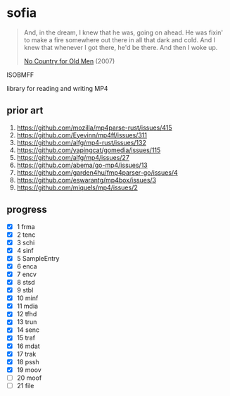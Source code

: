 # sofia

> And, in the dream, I knew that he was, going on ahead. He was fixin' to make
> a fire somewhere out there in all that dark and cold. And I knew that
> whenever I got there, he'd be there. And then I woke up.
>
> [No Country for Old Men](//youtube.com/watch?v=GH4IhjtaAUQ) (2007)

ISOBMFF

library for reading and writing MP4

## prior art

1. https://github.com/mozilla/mp4parse-rust/issues/415
2. https://github.com/Eyevinn/mp4ff/issues/311
3. https://github.com/alfg/mp4-rust/issues/132
4. https://github.com/yapingcat/gomedia/issues/115
5. https://github.com/alfg/mp4/issues/27
6. https://github.com/abema/go-mp4/issues/13
7. https://github.com/garden4hu/fmp4parser-go/issues/4
8. https://github.com/eswarantg/mp4box/issues/3
9. https://github.com/miquels/mp4/issues/2

## progress

- [x]  1 frma
- [x]  2 tenc
- [x]  3 schi
- [x]  4 sinf
- [x]  5 SampleEntry
- [x]  6 enca
- [x]  7 encv
- [x]  8 stsd
- [x]  9 stbl
- [x] 10 minf
- [x] 11 mdia
- [x] 12 tfhd
- [x] 13 trun
- [x] 14 senc
- [x] 15 traf
- [x] 16 mdat
- [x] 17 trak
- [x] 18 pssh
- [x] 19 moov
- [ ] 20 moof
- [ ] 21 file
